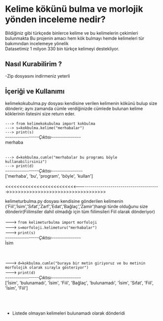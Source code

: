 # Kelime kökünü bulma ve morlojik yönden inceleme nedir?
Bildiğiniz gibi türkçede binlerce kelime ve bu kelimelerin çekimleri bulunmakta Bu projenin amacı hem kök bulmayı hemde kelimeleri tür bakımından incelemeye yönelik <br/>
Datasetimiz 1 milyon 330 bin türkçe kelimeyi  destekliyor.<br/>
## Nasıl Kurabilirim ?<br/>
-Zip dosyasını indirmeniz yeterli <br/>
## İçeriği ve Kullanımı <br/>
kelimekokubulma.py dosyası kendisine verilen kelimenin kökünü bulup size dönderir; aynı zamanda cümle verdiğinizde cümlede bulunan kelime köklerinin listesini size return eder.<br/>
<br/>
`---> from kelimekokubulma import kokbulma`<br/>
`---> s=kokbulma.kelime("merhabalar")`<br/>
`---> print(s)` <br/>
*-----------------Çıktısı---------------*<br/>
merhaba<br/>
<br/>
<br/>
`---> d=kokbulma.cumle("merhabalar bu programı böyle kullanabilirsiniz")`<br/>
`---> print(d)` <br/>
*-----------------Çıktısı----------------*<br/>
['merhaba', 'bu', 'program', 'böyle', 'kullan']
<br/>
<br/><<<<<<<<<<<<<<<<<<<<<<<<<----------------------------------------->>>>>>>>>>>>>>>>>>>>>>>>>>>>>>>>>>><br/>

kelimeturbulma.py dosyası kendisine gönderilen kelimenin ('Fiil','İsim','Sıfat','Zarf','Edat','Bağlaç','Zamir')hangi türde olduğunu size dönderir(Fiilimsiler dahil olmadığı için tüm fiilimsileri Fiil olarak dönderiyor)<br/>
<br/>
---> `from kelimeturbulma import morfoloji`<br/>
---> `s=morfoloji.kelimeturu("merhabalar")`<br/>
---> `print(s)` <br/>
*-----------------Çıktısı---------------*<br/>
İsim<br/>
<br/><br/>

---> `d=kokbulma.cumle("buraya bir metin giriyoruz ve bu metinin morfolojik olarak sırayla gösteriyor")`<br/>
---> `print(d) `<br/>
*-----------------Çıktısı---------------*<br/>
['İsim', 'bulunamadı', 'İsim', 'Fiil', 'Bağlaç', 'bulunamadı', 'İsim', 'Sıfat', 'Fiil', 'İsim', 'Fiil']<br/>
<br/><br/>
<br/>
- Listede olmayan kelimeleri bulunamadı olarak dönderidi <br/>
